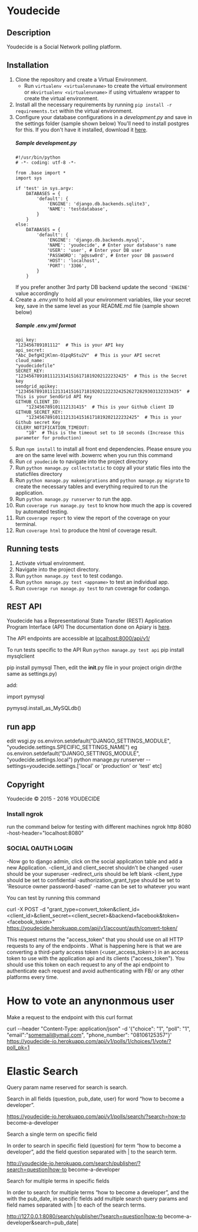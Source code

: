 # Youdecide

## Description
Youdecide is a Social Network polling platform.


## Installation
1. Clone the repository and create a Virtual Environment.
    - Run `virtualenv <virtualenvname>` to create the virtual environment or `mkvirtualenv <virtualenvname>` if using virtualenv wrapper to create the virtual environment.
2. Install all the necessary requirements by running `pip install -r requirements.txt` within the virtual environment.
3. Configure your database configurations in a *development.py* and save in the settings folder (sample shown below)
You'll need to install postgres for this. If you don't have it installed, download it [here](https://www.postgresql.org/download/).
    ##### Sample development.py
    ```
    #!/usr/bin/python
    # -*- coding: utf-8 -*-

    from .base import *
    import sys

    if 'test' in sys.argv:
        DATABASES = {
            'default': {
                'ENGINE': 'django.db.backends.sqlite3',
                'NAME': 'testdatabase',
            }
        }
    else:
        DATABASES = {
            'default': {
                'ENGINE': 'django.db.backends.mysql',
                'NAME': 'youdecide', # Enter your database's name
                'USER': 'user', # Enter your DB user
                'PASSWORD': 'p@ssw0rd', # Enter your DB password
                'HOST': 'localhost',
                'PORT': '3306',
            }
        }
    ```
    If you prefer another 3rd party DB backend update the second `'ENGINE'` value accordingly
4. Create a *.env.yml* to hold all your environment variables, like your secret key, save in the same level as your README.md file (sample shown below)
    ##### Sample .env.yml format
    ```
    api_key:
    "123456789101112"  # This is your API key
    api_secret:
    "Abc_DefgHIjKlmn-O1pqRStu2V"  # This is your API secret
    cloud_name:
    "youdecidefile"
    SECRET_KEY:
    "12345678910111213141516171819202122232425"  # This is the Secret key
    sendgrid_apikey:
    "1234567891011121314151617181920212223242526272829303132333435"  # This is your SendGrid API Key
    GITHUB_CLIENT_ID:
        "123456789101112131415"  # This is your Github client ID
    GITHUB_SECRET_KEY:
        "12345678910111213141516171819202122232425"  # This is your Github secret Key
    CELERY_NOTIFICATION_TIMEOUT:
        "10"  # This is the timeout set to 10 seconds (Increase this parameter for production)

    ```
5. Run `npm install` to install all front end dependencies. Please ensure you are on the same level with .bowerrc when you run this command
6. Run `cd youdecide` to navigate into the project directory
7. Run `python manage.py collectstatic` to copy all your static files into the staticfiles directory
8. Run `python manage.py makemigrations` and `python manage.py migrate` to create the necessary tables and everything required to run the application.
9. Run `python manage.py runserver` to run the app.
10. Run `coverage run manage.py test` to know how much the app is covered by automated testing.
11. Run `coverage report` to view the report of the coverage on your terminal.
12. Run `coverage html` to produce the html of coverage result.

## Running tests
1. Activate virtual environment.
2. Navigate into the project directory.
3. Run `python manage.py test` to test codango.
4. Run `python manage.py test <appname>` to test an individual app.
5. Run `coverage run manage.py test` to run coverage for codango.

## REST API
Youdecide has a Representational State Transfer (REST) Application Program Interface (API)
The documentation done on Apiary is [here](http://docs.youdecide.apiary.io/).

The API endpoints are accessible at [localhost:8000/api/v1/](http://localhost:8000/api/v1/)

To run tests specific to the API Run `python manage.py test api`
pip install mysqlclient

pip install pymysql
Then, edit the __init__.py file in your project origin dir(the same as settings.py)

add:

import pymysql

pymysql.install_as_MySQLdb()

## run app
edit wsgi.py os.environ.setdefault("DJANGO_SETTINGS_MODULE", "youdecide.settings.SPECIFIC_SETTINGS_NAME")
eg os.environ.setdefault("DJANGO_SETTINGS_MODULE", "youdecide.settings.local")
python manage.py runserver --settings=youdecide.settings.['local' or 'production' or 'test' etc]


## Copyright
Youdecide © 2015 - 2016 YOUDECIDE

### Install ngrok
run the command below for testing with different machines
ngrok http 8080 -host-header="localhost:8080"


### SOCIAL OAUTH LOGIN
-Now go to django admin, click on the social application
table  and add a new Application.
-client_id and client_secret shouldn't be changed
-user should be your superuser
-redirect_uris should be left blank
-client_type should be set to confidential
-authorization_grant_type should be set to 'Resource owner password-based'
-name can be set to whatever you want

You can test by running this command

curl -X POST -d "grant_type=convert_token&client_id=<client_id>&client_secret=<client_secret>&backend=facebook&token=<facebook_token>" https://youdecide.herokuapp.com/api/v1/account/auth/convert-token/

This request returns the "access_token" that you should use on all HTTP requests to any of the endpoints . What is happening here is that we are converting a third-party access token (<user_access_token>) in an access token to use with the application  api and its clients ("access_token"). You should use this token on each request to any of the  api endpoint  to authenticate each request and avoid authenticating with FB/ or any other platforms  every time.

# How to vote an anynonmous user

Make a request to the endpoint with this curl format 

curl --header "Content-Type: application/json" -d '{"choice": "1", "poll": "1", "email":"somemail@ymail.com",  "phone_number": "08106125357"}'  https://youdecide-io.herokuapp.com/api/v1/polls/1/choices/1/vote/?poll_pk=1

# Elastic Search

Query param name reserved for search is search. 

Search in all fields (question, pub_date, user) for word “how to become a developer”.

https://youdecide-io.herokuapp.com/api/v1/polls/search/?search=how-to become-a-developer


Search a single term on specific field

In order to search in specific field (question) for term “how to become a developer”, add the field question separated with | to the search term.

http://youdecide-io.herokuapp.com/search/publisher/?search=question|how-to become-a-developer


Search for multiple terms in specific fields

In order to search for multiple terms “how to become a developer”, and the with the pub_date, in specific fields add multiple search query params and field names separated with | to each of the search terms.

http://127.0.0.1:8080/search/publisher/?search=question|how-to become-a-developer&search=pub_date|<date-format-here>